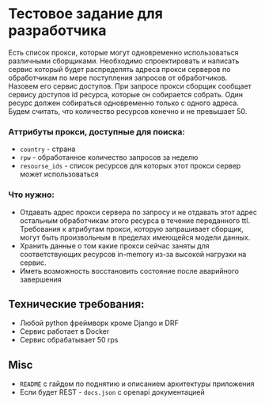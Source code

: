 # Тестовое задание для разработчика

Есть список прокси, которые могут одновременно использоваться различными сборщиками. Необходимо спроектировать и написать сервис который будет распределять адреса прокси серверов по обработчикам по мере поступления запросов от обработчиков. Назовем его сервис доступов. При запросе прокси сборщик сообщает сервису доступов id ресурса, которые он собирается собрать. Один ресурс должен собираться одновременно только с одного адреса. Будем считать, что количество ресурсов конечно и не превышает 50.

### Аттрибуты прокси, доступные для поиска:

- `country` - страна
- `rpw` - обработанное количество запросов за неделю
- `resourse_ids` - список ресурсов для которых этот прокси сервер может использоваться

### Что нужно:

- Отдавать адрес прокси сервера по запросу и не отдавать этот адрес остальным обработчикам этого ресурса в течение переданного ttl. Требования к атрибутам прокси, которую запрашивает сборщик, могут быть произвольным в пределах имеющейся модели данных.
- Хранить данные о том какие прокси сейчас заняты для соответствующих ресурсов in-memory из-за высокой нагрузки на сервис.
- Иметь возможность восстановить состояние после аварийного завершения

## Технические требования:

- Любой python фреймворк кроме Django и DRF
- Сервис работает в Docker
- Сервис обрабатывает 50 rps

## Misc

- `README` с гайдом по поднятию и описанием архитектуры приложения
- Если будет REST - `docs.json` с openapi документацией